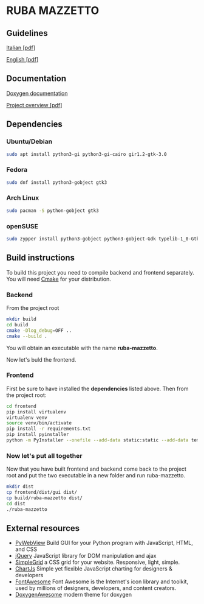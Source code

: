 # RUBA MAZZETTO

## Guidelines
[Italian [pdf]](docs/traccia.pdf)

[English [pdf]](#)
## Documentation

[Doxygen documentation](https://mauroderosa.github.io/ruba-mazzetto/)

[Project overview [pdf]](#)
## Dependencies

### Ubuntu/Debian
```bash
sudo apt install python3-gi python3-gi-cairo gir1.2-gtk-3.0
```
### Fedora
```bash
sudo dnf install python3-gobject gtk3
```

### Arch Linux
```bash
sudo pacman -S python-gobject gtk3
```

### openSUSE
```bash
sudo zypper install python3-gobject python3-gobject-Gdk typelib-1_0-Gtk-3_0 libgtk-3-0
```

## Build instructions
To build this project you need to compile backend and frontend separately.
You will need [Cmake](https://cmake.org/) for your distribution.

### Backend
From the project root
```bash
mkdir build
cd build
cmake -Dlog_debug=OFF ..
cmake --build . 
```
You will obtain an executable with the name **ruba-mazzetto**.

Now let's buld the frontend.
### Frontend
 First be sure to have installed the **dependencies** listed above.
 Then from the project root:
```bash
cd frontend
pip install virtualenv
virtualenv venv
source venv/bin/activate
pip install -r requirements.txt
pip install pyinstaller
python -m PyInstaller --onefile --add-data static:static --add-data templates:templates -n gui __main__.py
```
### Now let's put all together
Now that you have built frontend and backend come back to the project root and put the two executable in a new folder and run ruba-mazzetto.
```bash
mkdir dist
cp frontend/dist/gui dist/
cp build/ruba-mazzetto dist/
cd dist
./ruba-mazzetto
```

## External resources

- [PyWebView](https://pywebview.flowrl.com/) Build GUI for your Python program with JavaScript, HTML, and CSS 
- [jQuery](https://jquery.com/) JavaScript library for DOM manipulation and ajax
- [SimpleGrid](https://simplegrid.io/) a CSS grid for your website. Responsive, light, simple.
- [ChartJs](https://www.chartjs.org/) Simple yet flexible JavaScript charting for designers & developers
- [FontAwesome](https://fontawesome.com/) Font Awesome is the Internet's icon library and toolkit, used by millions of designers, developers, and content creators.
- [DoxygenAwesome](https://github.com/jothepro/doxygen-awesome-css) modern theme for doxygen